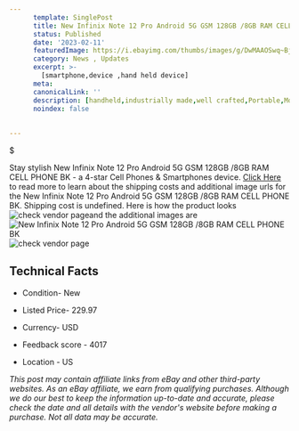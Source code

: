 ```yaml
---
      template: SinglePost
      title: New Infinix Note 12 Pro Android 5G GSM 128GB /8GB RAM CELL PHONE BK
      status: Published
      date: '2023-02-11'
      featuredImage: https://i.ebayimg.com/thumbs/images/g/DwMAAOSwq~Bj5VPA/s-l225.jpg
      category: News , Updates
      excerpt: >-
        [smartphone,device ,hand held device]
      meta:
      canonicalLink: ''
      description: [handheld,industrially made,well crafted,Portable,Mobile,Compact,Convenient,Lightweight,Maneuverable,Man-portable,Miniature,Carriable,Hand-held,Light,Holdable,Transportable,Mobile device,Pocket-sized,On-the-go,Wireless,Cordless,Compact size,Convenient size, smartphone,device ,hand held device]
      noindex: false
      
        
---
```

$

Stay stylish New Infinix Note 12 Pro Android 5G GSM 128GB /8GB RAM CELL PHONE BK - a 4-star Cell Phones & Smartphones device. [Click Here](https://www.ebay.com/itm/225410648125?hash=item347b85883d%3Ag%3ADwMAAOSwq%7EBj5VPA&amdata=enc%3AAQAHAAAA4Dc57PvFQJ7rvZhTjLLj%2BeGOUkK%2FryXZu0wvJfX8mNX3Jth9E40BUiruB%2FLKHu%2BSuzhFMGWvwiwXEF9GzQVqPuqixNbAuLafLHh6CbAhlfFLNjLjOrPh3ag%2B9RPaBGEbhY0%2F0O9n3EWjoxgL4iSfoFILo3sCRu4egRyc%2B%2FDmH7mNr08x224RjbFJlHr9Wdpcip%2Bm%2BO1wSjG8yJ07XAUeWpH6HwyI7Z8Pv1R3B%2BaNnC%2B%2B6QucueiKaHh2meo2mxWvmheNtsSTk51Q%2F%2FpWn%2B8oT1mteH68IdGHS%2BS%2FF2Wwik3F&mkevt=1&mkcid=1&mkrid=711-53200-19255-0&campid=%253CePNCampaignId%253E&customid=%253CreferenceId%253E&toolid=10049) to read more to learn about the shipping costs and additional image urls for the New Infinix Note 12 Pro Android 5G GSM 128GB /8GB RAM CELL PHONE BK. Shipping cost is undefined. Here is how the product looks ![check vendor page](https://i.ebayimg.com/thumbs/images/g/DwMAAOSwq~Bj5VPA/s-l225.jpg)and the additional images are![New Infinix Note 12 Pro Android 5G GSM 128GB /8GB RAM CELL PHONE BK](https://i.ebayimg.com/images/g/DwMAAOSwq~Bj5VPA/s-l960.jpg)![check vendor page](https://origin-galleryplus.ebayimg.com/ws/web/225410648125_2_0_1/225x225.jpg,https://origin-galleryplus.ebayimg.com/ws/web/225410648125_3_0_1/225x225.jpg,https://origin-galleryplus.ebayimg.com/ws/web/225410648125_4_0_1/225x225.jpg,https://origin-galleryplus.ebayimg.com/ws/web/225410648125_5_0_1/225x225.jpg,https://origin-galleryplus.ebayimg.com/ws/web/225410648125_6_0_1/225x225.jpg,https://origin-galleryplus.ebayimg.com/ws/web/225410648125_7_0_1/225x225.jpg,https://origin-galleryplus.ebayimg.com/ws/web/225410648125_8_0_1/225x225.jpg,https://origin-galleryplus.ebayimg.com/ws/web/225410648125_9_0_1/225x225.jpg)



 ## Technical Facts 



     
      

 - Condition- New 


      

 - Listed Price- 229.97 


      

 - Currency- USD 


      

 - Feedback score - 4017 


      

 - Location - US 


      
      

 *_This post may contain affiliate links from eBay and other third-party websites. As an eBay affiliate, we earn from qualifying purchases. Although we do our best to keep the information up-to-date and accurate, please check the date and all details with the vendor's website before making a purchase. Not all data may be accurate._*






